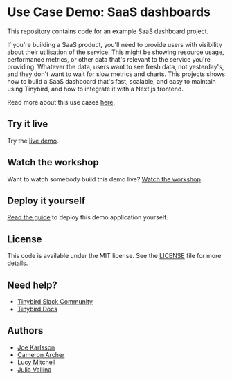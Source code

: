 # Use Case Demo: SaaS dashboards

This repository contains code for an example SaaS dashboard project.

If you're building a SaaS product, you'll need to provide users with visibility about their utilisation of the service. This might be showing resource usage, performance metrics, or other data that's relevant to the service you're providing. Whatever the data, users want to see fresh data, not yesterday's, and they don't want to wait for slow metrics and charts. This projects shows how to build a SaaS dashboard that's fast, scalable, and easy to maintain using Tinybird, and how to integrate it with a Next.js frontend.

Read more about this use cases [here](https://www.tinybird.co/docs/use-cases/saas-dashboards).

## Try it live

Try the [live demo](https://saas-dashboard.demos.tinybird.co).

## Watch the workshop

Want to watch somebody build this demo live? [Watch the workshop](https://www.tinybird.co/docs/live/saas-dashboards).

## Deploy it yourself

[Read the guide](https://www.tinybird.co/docs/guides/tutorials/real-time-dashboard) to deploy this demo application yourself.

## License

This code is available under the MIT license. See the [LICENSE](./LICENSE.txt) file for more details.

## Need help?

- [Tinybird Slack Community](https://www.tinybird.co/community)
- [Tinybird Docs](https://www.tinybird.co/docs)

## Authors

- [Joe Karlsson](https://github.com/joekarlsson)
- [Cameron Archer](https://github.com/tb-peregrine)
- [Lucy Mitchell](https://github.com/ioreka)
- [Julia Vallina](https://github.com/juliavallina)

